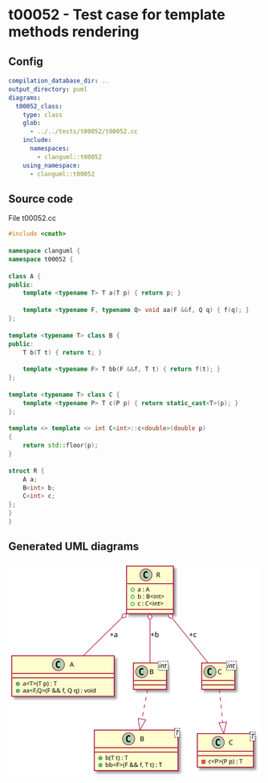 # t00052 - Test case for template methods rendering
## Config
```yaml
compilation_database_dir: ..
output_directory: puml
diagrams:
  t00052_class:
    type: class
    glob:
      - ../../tests/t00052/t00052.cc
    include:
      namespaces:
        - clanguml::t00052
    using_namespace:
      - clanguml::t00052
```
## Source code
File t00052.cc
```cpp
#include <cmath>

namespace clanguml {
namespace t00052 {

class A {
public:
    template <typename T> T a(T p) { return p; }

    template <typename F, typename Q> void aa(F &&f, Q q) { f(q); }
};

template <typename T> class B {
public:
    T b(T t) { return t; }

    template <typename F> T bb(F &&f, T t) { return f(t); }
};

template <typename T> class C {
    template <typename P> T c(P p) { return static_cast<T>(p); }
};

template <> template <> int C<int>::c<double>(double p)
{
    return std::floor(p);
}

struct R {
    A a;
    B<int> b;
    C<int> c;
};
}
}
```
## Generated UML diagrams
![t00052_class](./t00052_class.svg "Test case for template methods rendering")
